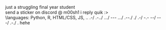 just a struggling final year student\
send a sticker on discord @ m00sh1 i reply quik :>
\
\languages: Python, R, HTML/CSS, JS, 
\.. .-/ .-../ .../ --- .../ .--./ ./ .-/ -.- --/ ---/ .-./ .
hehe
